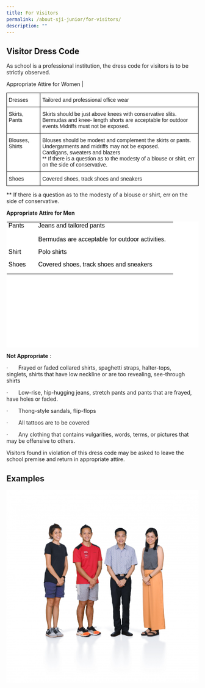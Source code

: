 ```yaml
---
title: For Visitors
permalink: /about-sji-junior/for-visitors/
description: ""
---
```

## Visitor Dress Code


As school is a professional institution, the dress code for visitors is to be strictly observed.  
  
Appropriate Attire for Women |
<style type="text/css">
.tg  {border-collapse:collapse;border-spacing:0;}
.tg td{border-color:black;border-style:solid;border-width:1px;font-family:Arial, sans-serif;font-size:14px;
  overflow:hidden;padding:10px 5px;word-break:normal;}
.tg th{border-color:black;border-style:solid;border-width:1px;font-family:Arial, sans-serif;font-size:14px;
  font-weight:normal;overflow:hidden;padding:10px 5px;word-break:normal;}
.tg .tg-ktyi{background-color:#FFF;text-align:left;vertical-align:top}
</style>
<table class="tg">
<thead>
  <tr>
    <th class="tg-ktyi">Dresses </th>
    <th class="tg-ktyi" colspan="4">Tailored and professional office wear </th>
  </tr>
</thead>
<tbody>
  <tr>
    <td class="tg-ktyi">Skirts, Pants</td>
    <td class="tg-ktyi" colspan="4"><span style="background-color:initial">Skirts should be just above knees with conservative slits.</span><br>Bermudas and knee- length shorts are acceptable for outdoor <span style="background-color:initial">events.</span>Midriffs must not be exposed.             </td>
  </tr>
  <tr>
    <td class="tg-ktyi">Blouses, Shirts</td>
    <td class="tg-ktyi" colspan="4">Blouses should be modest and complement the skirts or pants.<br>Undergarments and midriffs may not be exposed.<br>Cardigans, sweaters and blazers<br>** If there is a question as to the modesty of a blouse or shirt, err on <span style="background-color:initial">the side of conservative.       </span></td>
  </tr>
  <tr>
    <td class="tg-ktyi">Shoes<br></td>
    <td class="tg-ktyi" colspan="4">Covered shoes, track shoes and sneakers</td>
  </tr>
</tbody>
</table>

\*\* If there is a question as to the modesty of a blouse or shirt, err on the side of conservative.       


 **Appropriate Attire for Men**       
<table class="ives_tab_kosong ive_eobj_left" style="margin: 0px 10px 0px 0px; outline: 0px; padding: 0px; border-collapse: collapse; border: 1px solid transparent; table-layout: fixed; color: rgb(0, 0, 0); font-family: &quot;PT Sans&quot;, sans-serif; font-size: 16px; font-style: normal; font-variant-ligatures: normal; font-variant-caps: normal; font-weight: 400; letter-spacing: normal; orphans: 2; text-align: left; text-transform: none; white-space: normal; widows: 2; word-spacing: 0px; -webkit-text-stroke-width: 0px; background-color: rgb(255, 255, 255); text-decoration-thickness: initial; text-decoration-style: initial; text-decoration-color: initial; height: 330px;"><tbody style="margin: 0px; outline: 0px; padding: 0px;"><tr style="margin: 0px; outline: 0px; padding: 0px;"><td style="margin: 0px; outline: 0px; padding: 0px 15px 15px 0px; vertical-align: top;">&nbsp;Pants&nbsp;&nbsp;</td><td colspan="4" style="margin: 0px; outline: 0px; padding: 0px 15px 15px 0px; vertical-align: top;">Jeans and tailored pants<br style="margin: 0px; outline: 0px; padding: 0px;"><br style="margin: 0px; outline: 0px; padding: 0px;">Bermudas are acceptable for outdoor activities.<span style="margin: 0px; outline: 0px; padding: 0px; background-color: initial;">&nbsp;</span><br style="margin: 0px; outline: 0px; padding: 0px;"></td></tr><tr style="margin: 0px; outline: 0px; padding: 0px;"><td style="margin: 0px; outline: 0px; padding: 0px 15px 15px 0px; vertical-align: top;">&nbsp;Shirt&nbsp; &nbsp;&nbsp;</td><td colspan="4" style="margin: 0px; outline: 0px; padding: 0px 15px 15px 0px; vertical-align: top;">Polo shirts&nbsp;<span style="margin: 0px; outline: 0px; padding: 0px; background-color: initial;">&nbsp;</span><span style="margin: 0px; outline: 0px; padding: 0px; background-color: initial;">&nbsp;</span><span style="margin: 0px; outline: 0px; padding: 0px; background-color: initial;">&nbsp;</span><span style="margin: 0px; outline: 0px; padding: 0px; background-color: initial;">&nbsp;</span><br style="margin: 0px; outline: 0px; padding: 0px;"></td></tr><tr style="margin: 0px; outline: 0px; padding: 0px;"><td style="margin: 0px; outline: 0px; padding: 0px 15px 15px 0px; vertical-align: top;">&nbsp;Shoes&nbsp; &nbsp;&nbsp;</td><td colspan="4" style="margin: 0px; outline: 0px; padding: 0px 15px 15px 0px; vertical-align: top;">Covered shoes, track shoes and sneakers&nbsp;<span style="margin: 0px; outline: 0px; padding: 0px; background-color: initial;">&nbsp;</span><span style="margin: 0px; outline: 0px; padding: 0px; background-color: initial;">&nbsp;</span><span style="margin: 0px; outline: 0px; padding: 0px; background-color: initial;">&nbsp;</span><span style="margin: 0px; outline: 0px; padding: 0px; background-color: initial;">&nbsp;</span></td></tr></tbody></table>

**Not Appropriate** :                     


·       Frayed or faded collared shirts, spaghetti straps, halter-tops, singlets, shirts that have low neckline or are too revealing, see-through shirts

·       Low-rise, hip-hugging jeans, stretch pants and pants that are frayed, have holes or faded.

·       Thong-style sandals, flip-flops

·       All tattoos are to be covered

·       Any clothing that contains vulgarities, words, terms, or pictures that may be offensive to others.

Visitors found in violation of this dress code may be asked to leave the school premise and return in appropriate attire.         

## Examples

 ![DRESSCODE.jpg](/images/DRESSCODE.jpg) 